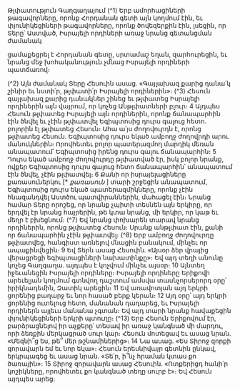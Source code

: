 
Թլփատություն Գաղգաղայում
(^1) Երբ ամորհացիների թագավորները, որոնք Հորդանան գետի այն կողմում էին, եւ փյունիկեցիների թագավորները,
որոնք ծովեզերքին էին, լսեցին, որ Տերը՝ Աստված, Իսրայելի որդիների առաջ նրանց գետանցման ժամանակ


ցամաքեցրել է Հորդանան գետը, սրտամաշ եղան, զարհուրեցին, եւ նրանց մեջ խոհականություն չմնաց Իսրայելի
որդիների պատճառով։

(^2) Այն ժամանակ Տերը Հեսուին ասաց. «Գայլախազ քարից դանա՛կ շինիր եւ նստի՛ր, թլփատի՛ր Իսրայելի որդիներին»։
(^3) Հեսուն գայլախազ քարից դանակներ շինեց եւ թլփատեց Իսրայելի որդիներին այն վայրում, որ կոչեց Անթլփատների
բլուր։ 4 Այդպես Հեսուն թլփատեց Իսրայելի այն որդիներին, որոնք ճանապարհին էին ծնվել եւ չէին թլփատվել
Եգիպտոսից դուրս գալուց հետո. բոլորին էլ թլփատեց Հեսուն։ Ահա ա՛յս ժողովուրդն է, որոնց թլփատեց Հեսուն.
Եգիպտոսից դուրս եկած ամբողջ ժողովրդի արու մանուկներին։ Որովհետեւ բոլոր պատերազմող մարդիկ մեռան
անապատում՝ Եգիպտոսից իրենց դուրս գալու ճանապարհին։ 5 Դուրս եկած ամբողջ ժողովուրդը թլփատված էր, իսկ
բոլոր նրանք, ովքեր Եգիպտոսից դուրս գալուց հետո ճանապարհին՝ անապատում էին ծնվել, չէին թլփատվել։ 6 Քանի
որ իսրայելացիները քառասուներկու [* _քառասուն_ ] տարի շրջեցին անապատում, Եգիպտոսից դուրս եկած
պատերազմիկները, որոնք չէին հնազանդվել Աստծու պատվիրաններին, մահացել էին։ Նրանց համար Տերը որոշեց, որ
նրանք չպիտի տեսնեն այն երկիրը, որ երդվել էր նրանց հայրերին, թե կտա նրանց, մի երկիր, որ կաթ եւ մեղր է բխեցնում։
(^7) Եվ նրանց փոխարեն տարավ նրանց որդիներին, որոնց թլփատեց Հեսուն։ Սրանք անթլփատ էին, քանի որ
ճանապարհին չէին թլփատվել։
(^8) Երբ ամբողջ ժողովուրդը թլփատվեց, հանգիստ առնելով մնացին բանակում, մինչեւ որ ապաքինվեցին։ 9 Եվ Տերն
ասաց Հեսուին. «Այսօր ձեր վրայից վերացրեցի եգիպտացիների նախատինքը»։ Եվ այդ տեղի անունը կոչեց Գաղգաղա.
այդպես է կոչվում մինչեւ այսօր։ 10 Այնտեղ իջեւանեցին Իսրայելի որդիները։
Իսրայելի որդիները Երիքովի արեւելյան կողմում գտնվող դաշտում ամսվա տասնչորսերորդ օրը՝ իրիկնադեմին,
Զատիկ արեցին։ 11 Եվ առավոտյան այդ երկրի ցորենից բաղարջ եւ նոր հասած բերք կերան։ 12 Այդ օրը՝ այդ երկրի ցորենից
ուտելուց հետո, մանանան դադարեց, եւ Իսրայելի որդիներն այլեւս մանանա չգտան։ Եվ այդ տարի նրանք հավաքեցին
փյունիկեցիների երկրի պտուղը։
(^13) Երբ Հեսուն Երիքովում էր, բարձրացնելով իր աչքերը՝ տեսավ իր առաջ կանգնած մի մարդու, որի ձեռքին
մերկացրած սուր կար։ Հեսուն մոտեցավ եւ ասաց նրան. «Մեզնի՞ց ես, թե՞ մեր թշնամիներից»։ 14 Նա ասաց. «Ես Տիրոջ
զորքի զորավարն եմ եւ նոր եկա»։ Հեսուն երեսնիվայր գետնին ընկավ, երկրպագեց եւ ասաց նրան. «Տե՛ր, ի՞նչ հրաման
կտաս քո ծառային»։ 15 Տիրոջ զորավարն ասաց Հեսուին. «Ոտքերիցդ հանի՛ր կոշիկները, որովհետեւ քո կանգնած տեղը
սուրբ է»։ Եվ Հեսուն այդպես արեց։
